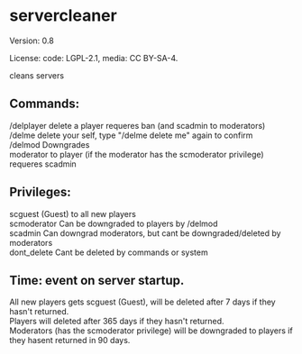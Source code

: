 # servercleaner

Version: 0.8

License: code: LGPL-2.1, media: CC BY-SA-4.


cleans servers

## Commands:<br>
/delplayer <name> delete a player requeres ban (and scadmin to moderators)<br>
/delme delete your self, type "/delme delete me" again to confirm<br>
/delmod<name> Downgrades<br>
moderator to player (if the moderator has the scmoderator privilege) requeres scadmin<br>

## Privileges:<br>
scguest (Guest) to all new players<br>
scmoderator Can be downgraded to players by /delmod<br>
scadmin Can downgrad moderators, but cant be downgraded/deleted by moderators<br>
dont_delete Cant be deleted by commands or system<br>

## Time: event on server startup.<br>
All new players gets scguest (Guest), will be deleted after 7 days if they hasn't returned.<br>
Players will deleted after 365 days if they hasn't returned.<br>
Moderators (has the scmoderator privilege) will be downgraded to players if they hasent returned in 90 days.<br>
